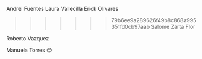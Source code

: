 Andrei Fuentes
Laura Vallecilla
Erick Olivares

>>>>>>> 79b6ee9a289626f49b8c868a995351fd0cb97aab
Salome Zarta Flor

Roberto Vazquez

Manuela Torres 😊